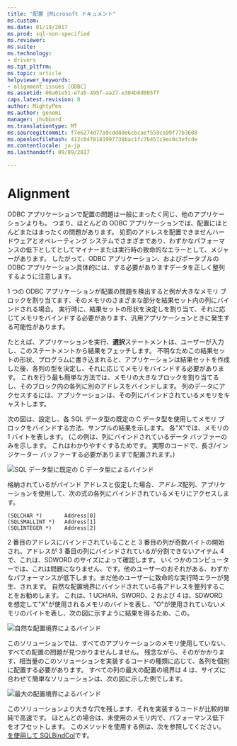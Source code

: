 ```yaml
---
title: "配置 |Microsoft ドキュメント"
ms.custom: 
ms.date: 01/19/2017
ms.prod: sql-non-specified
ms.reviewer: 
ms.suite: 
ms.technology:
- drivers
ms.tgt_pltfrm: 
ms.topic: article
helpviewer_keywords:
- alignment issues [ODBC]
ms.assetid: 06a01e51-e7a5-495f-aa27-e304b0d005ff
caps.latest.revision: 8
author: MightyPen
ms.author: genemi
manager: jhubbard
ms.translationtype: MT
ms.sourcegitcommit: f7e6274d77a9cdd4de6cbcaef559ca99f77b3608
ms.openlocfilehash: 412c04f8181997738bac1fc7b457c9ec0c3efcde
ms.contentlocale: ja-jp
ms.lasthandoff: 09/09/2017

---
```

# <a name="alignment"></a>Alignment
ODBC アプリケーションで配置の問題は一般にまったく同じ、他のアプリケーションよりも。 つまり、ほとんどの ODBC アプリケーションでは、配置にほとんどまたはまったくの問題があります。 処罰のアドレスを配置できませんハードウェアとオペレーティング システムでさまざまであり、わずかなパフォーマンスの低下としてとしてマイナーまたは実行時の致命的なエラーとして、メジャーがあります。 したがって、ODBC アプリケーション、およびポータブルの ODBC アプリケーション具体的には、する必要がありますデータを正しく整列するように注意します。  
  
 1 つの ODBC アプリケーションが配置の問題を検出すると例が大きなメモリ ブロックを割り当てます、そのメモリのさまざまな部分を結果セット内の列にバインドされる場合。 実行時に、結果セットの形状を決定しを割り当て、それに応じてメモリをバインドする必要があります、汎用アプリケーションときに発生する可能性があります。  
  
 たとえば、アプリケーションを実行、**選択**ステートメントは、ユーザーが入力し、このステートメントから結果をフェッチします。 不明なためこの結果セットの形状、プログラムに書き込まれると、アプリケーションは結果セットを作成した後、各列の型を決定し、それに応じてメモリをバインドする必要があります。 これを行う最も簡単な方法では、メモリの大きなブロックを割り当てるし、そのブロック内の各列に別のアドレスをバインドします。 列のデータにアクセスするには、アプリケーションは、その列にバインドされているメモリをキャストします。  
  
 次の図は、設定し、各 SQL データ型の既定の C データ型を使用してメモリ ブロックをバインドする方法、サンプルの結果を示します。 各"X"では、メモリの 1 バイトを表します。 (この例は、列にバインドされているデータ バッファーのみを示します。 これはわかりやすくするためです。 実際のコードで、長さ/インジケーター バッファーする必要がありますで配置されます。)  
  
 ![SQL データ型に既定の C データ型によるバインド](../../../odbc/reference/develop-app/media/pr24.gif "pr24")  
  
 格納されているがバインド アドレスと仮定した場合、*アドレス*配列、アプリケーションを使用して、次の式の各列にバインドされているメモリにアクセスします。  
  
```  
(SQLCHAR *)       Address[0]  
(SQLSMALLINT *)   Address[1]  
(SQLINTEGER *)    Address[2]  
```  
  
 2 番目のアドレスにバインドされていることと 3 番目の列が奇数バイトの開始され、アドレスが 3 番目の列にバインドされているが分割できないアイテム 4 で、これは、SDWORD のサイズによって確認します。 いくつかのコンピューターでは、これは問題になりません、です。他のユーザーのおそれがある、わずかなパフォーマンスが低下します。まだ他のユーザーに致命的な実行時エラーが発生、されます。 自然な配置境界にバインドされている各アドレスを整列することをお勧めします。 これは、1 UCHAR、SWORD、2 および 4 は、SDWORD を想定して"X"が使用されるメモリのバイトを表し、"O"が使用されていないメモリのバイトを表し、次の図に示すように結果を得るため、この。  
  
 ![自然な配置境界によるバインド](../../../odbc/reference/develop-app/media/pr25.gif "pr25")  
  
 このソリューションでは、すべてのアプリケーションのメモリ使用していない、すべての配置の問題が見つかりませんしません。 残念ながら、そのがかかります、相当量のこのソリューションを実装するコードの種類に応じて、各列を個別に配置する必要があります。 すべての列の最大の配置の境界は 4 は、サイズに合わせて簡単なソリューションは、次の図に示した例でします。  
  
 ![最大の配置境界によるバインド](../../../odbc/reference/develop-app/media/pr26.gif "pr26")  
  
 このソリューションより大きな穴を残します、それを実装するコードが比較的単純で高速です。 ほとんどの場合は、未使用のメモリ内で、パフォーマンス低下をオフセットします。 このメソッドを使用する例は、次を参照してください。[を使用して SQLBindCol](../../../odbc/reference/develop-app/using-sqlbindcol.md)です。
